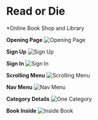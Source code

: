 # Read or Die
*Online Book Shop and Library

**Opening Page**
![Opening Page](/0.JPG)

**Sign Up**
![Sign Up](/1.JPG)

**Sign In**
![Sign In](/2.JPG)

**Scrolling Menu**
![Scrolling Menu](/3.JPG)

**Nav Menu**
![Nav Menu](/4.JPG)

**Category Details**
![One Category](/5.JPG)

**Book Inside**
![Inside Book](/6.JPG)